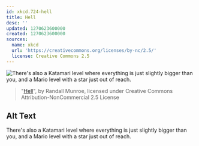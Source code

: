```yaml
---
id: xkcd.724-hell
title: Hell
desc: ''
updated: 1270623600000
created: 1270623600000
sources:
  name: xkcd
  url: 'https://creativecommons.org/licenses/by-nc/2.5/'
  license: Creative Commons 2.5
---
```

![There's also a Katamari level where everything is just slightly bigger than you, and a Mario level with a star just out of reach.](https://imgs.xkcd.com/comics/hell.png)
> "[Hell](https://xkcd.com/724/)", by Randall Munroe, licensed under Creative Commons Attribution-NonCommercial 2.5 License

## Alt Text
There's also a Katamari level where everything is just slightly bigger than you, and a Mario level with a star just out of reach.
